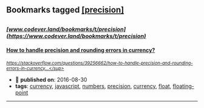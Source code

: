 ## Bookmarks tagged [[precision]](https://www.codever.land/search?q=[precision])

_<sup><sup>[www.codever.land/bookmarks/t/precision](https://www.codever.land/bookmarks/t/precision)</sup></sup>_
---
#### [How to handle precision and rounding errors in currency?](https://stackoverflow.com/questions/39256662/how-to-handle-precision-and-rounding-errors-in-currency/39256914#39256914)
_<sup>https://stackoverflow.com/questions/39256662/how-to-handle-precision-and-rounding-errors-in-currency...</sup>_

* :calendar: **published on**: 2016-08-30
* **tags**: [currency](../tagged/currency.md), [javascript](../tagged/javascript.md), [numbers](../tagged/numbers.md), [precision](../tagged/precision.md), [currency](../tagged/currency.md), [float](../tagged/float.md), [floating-point](../tagged/floating-point.md)
---
